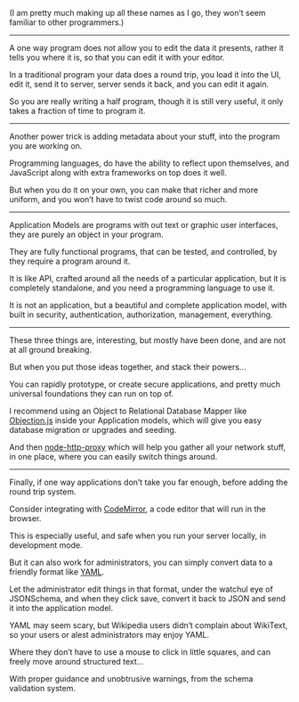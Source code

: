 (I am pretty much making up all these names as I go,
they won’t seem familiar to other programmers.)

---

A one way program does not allow you to edit the data it presents,
rather it tells you where it is, so that you can edit it with your editor.

In a traditional program your data does a round trip, you load it into the UI,
edit it, send it to server, server sends it back, and you can edit it again.

So you are really writing a half program,
though it is still very useful, it only takes a fraction of time to program it.

---

Another power trick is adding metadata about your stuff,
into the program you are working on.

Programming languages, do have the ability to reflect upon themselves,
and JavaScript along with extra frameworks on top does it well.

But when you do it on your own, you can make that richer and more uniform,
and you won’t have to twist code around so much.

---

Application Models are programs with out text or graphic user interfaces,
they are purely an object in your program.

They are fully functional programs, that can be tested,
and controlled, by they require a program around it.

It is like API, crafted around all the needs of a particular application,
but it is completely standalone, and you need a programming language to use it.

It is not an application, but a beautiful and complete application model,
with built in security, authentication, authorization, management, everything.

---

These three things are, interesting,
but mostly have been done, and are not at all ground breaking.

But when you put those ideas together,
and stack their powers...

You can rapidly prototype, or create secure applications,
and pretty much universal foundations they can run on top of.

I recommend using an Object to Relational Database Mapper like [Objection.js][1]
inside your Application models,
which will give you easy database migration or upgrades and seeding.

And then [node-http-proxy][2] which will help you gather all your network stuff, in one place,
where you can easily switch things around.

---

Finally, if one way applications don’t take you far enough,
before adding the round trip system.

Consider integrating with [CodeMirror][3],
a code editor that will run in the browser.

This is especially useful, and safe when you run your server locally,
in development mode.

But it can also work for administrators,
you can simply convert data to a friendly format like [YAML][4].

Let the administrator edit things in that format, under the watchul eye of JSONSchema,
and when they click save, convert it back to JSON and send it into the application model.

YAML may seem scary, but Wikipedia users didn’t complain about WikiText,
so your users or alest administrators may enjoy YAML.

Where they don’t have to use a mouse to click in little squares,
and can freely move around structured text…

With proper guidance and unobtrusive warnings,
from the schema validation system.


[1]: https://vincit.github.io/objection.js/
[2]: https://github.com/http-party/node-http-proxy
[3]: https://codemirror.net/
[4]: http://nodeca.github.io/js-yaml/
